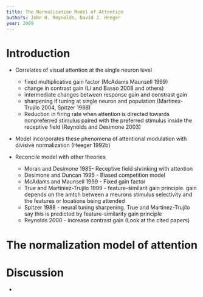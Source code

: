 ```yaml
---
title: The Normalization Model of Attention
authors: John H. Reynolds, David J. Heeger
year: 2009
---
```



# Introduction

- Correlates of visual attention at the single neuron level
	- fixed multiplicative gain factor (McAdams Maunsell 1999)
	- change in contrast gain (Li and Basso 2008 and others)
	- intermediate changes between response gain and constrast gain 
	- sharpening if tuning at single neuron and population (Martinex-Trujilo 2004, Spitzer 1988)
	- Reduction in firing rate when attention is directed towards nonpreferred stimulus paired with the preferred stimulus inside the receptive field (Reynolds and Desimone 2003)

- Model incorporates these phenomena of attentional modulation with divisive normalization (Heeger 1992b)
- Reconcile model with other theories
	- Moran and Desimone 1985- Receptive field shrinking with attention
	- Desimone and Duncan 1995 - Biased competition model 
	- McAdams and Maunsell 1999 - Fixed gain factor
	- True and Martiniez-Trujilo 1999 - feature-similarit gain principle. gain depends on the amtch between a meurons stimulus selectivity and the features or locations being attended
	- Spitzer 1988 - neural tuning sharpening. True and Martinez-Trujilo say this is predicted by feature-similarity gain principle
	- Reynolds 2000 - increase contrast gain (Look at the cited papers)


# The normalization model of attention




# Discussion

- 